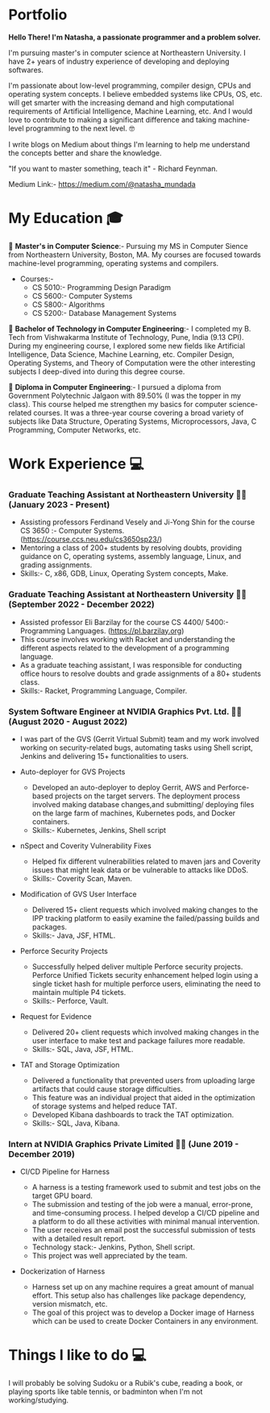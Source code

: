 # Portfolio

**Hello There! I'm Natasha, a passionate programmer and a problem solver.**

I'm pursuing master's in computer science at Northeastern University. I have 2+ years of industry experience of developing and deploying softwares. 

I'm passionate about low-level programming, compiler design, CPUs and operating system concepts. I believe embedded systems like CPUs, OS, etc. will get smarter with the increasing demand and high computational requirements of Artificial Intelligence, Machine Learning, etc. And I would love to contribute to making a significant difference and taking machine-level programming to the next level. 🤓


I write blogs on Medium about things I'm learning to help me understand the concepts better and share the knowledge. 

"If you want to master something, teach it" - Richard Feynman. 

Medium Link:- https://medium.com/@natasha_mundada

# **My Education** :mortar_board:

:school:	**Master's in Computer Science**:- Pursuing my MS in Computer Sience from Northeastern University, Boston, MA. My courses are focused towards machine-level programming, operating systems and compilers. 
* Courses:- 
   * CS 5010:- Programming Design Paradigm
   * CS 5600:- Computer Systems
   * CS 5800:- Algorithms
   * CS 5200:- Database Management Systems

:school:	**Bachelor of Technology in Computer Engineering**:- I completed my B. Tech from Vishwakarma Institute of Technology, Pune, India (9.13 CPI). During my engineering course, I explored some new fields like Artificial Intelligence, Data Science, Machine Learning, etc. Compiler Design, Operating Systems, and Theory of Computation were the other interesting subjects I deep-dived into during this degree course.

:school: **Diploma in Computer Engineering**:- I pursued a diploma from Government Polytechnic Jalgaon with 89.50% (I was the topper in my class). This course helped me strengthen my basics for computer science-related courses. It was a three-year course covering a broad variety of subjects like Data Structure, Operating Systems, Microprocessors, Java, C Programming, Computer Networks, etc.


# **Work Experience** 💻 

### **Graduate Teaching Assistant at Northeastern University** 👩‍💻 (January 2023 - Present)
* Assisting professors Ferdinand Vesely and Ji-Yong Shin for the course CS 3650 :- Computer Systems. (https://course.ccs.neu.edu/cs3650sp23/)
* Mentoring a class of 200+ students by resolving doubts, providing guidance on C, operating systems, assembly language, Linux, and grading assignments.
* Skills:- C, x86, GDB, Linux, Operating System concepts, Make. 

### **Graduate Teaching Assistant at Northeastern University** 👩‍💻 (September 2022 - December 2022)
* Assisted professor Eli Barzilay for the course CS 4400/ 5400:- Programming Languages. (https://pl.barzilay.org)
* This course involves working with Racket and understanding the different aspects related to the development of a programming language. 
* As a graduate teaching assistant, I was responsible for conducting office hours to resolve doubts and grade assignments of a 80+ students class.
* Skills:- Racket, Programming Language, Compiler.

### **System Software Engineer at NVIDIA Graphics Pvt. Ltd.** 👩‍💻 (August 2020 - August 2022)
* I was part of the GVS (Gerrit Virtual Submit) team and my work involved working on security-related bugs, automating tasks using Shell script, Jenkins and delivering 15+ functionalities to users. 

* Auto-deployer for GVS Projects
  * Developed an auto-deployer to deploy Gerrit, AWS and Perforce-based projects on the target servers. The deployment process involved making database changes,and submitting/ deploying files on the large farm of machines, Kubernetes pods, and Docker containers.
  * Skills:- Kubernetes, Jenkins, Shell script

* nSpect and Coverity Vulnerability Fixes 
  * Helped fix different vulnerabilities related to maven jars and Coverity issues that might leak data or be vulnerable to attacks like DDoS.
  * Skills:- Coverity Scan, Maven. 

* Modification of GVS User Interface 
  * Delivered 15+ client requests which involved making changes to the IPP tracking platform to easily examine the failed/passing builds and packages. 
  * Skills:- Java, JSF, HTML.
 
* Perforce Security Projects
  * Successfully helped deliver multiple Perforce security projects. Perforce Unified Tickets security enhancement helped login using a single ticket hash for multiple perforce users, eliminating the need to maintain multiple P4 tickets.
  * Skills:- Perforce, Vault.

* Request for Evidence
  * Delivered 20+ client requests which involved making changes in the user interface to make test and package failures more readable.
  * Skills:- SQL, Java, JSF, HTML.

* TAT and Storage Optimization
  * Delivered a functionality that prevented users from uploading large artifacts that could cause storage difficulties. 
  * This feature was an individual project that aided in the optimization of storage systems and helped reduce TAT.
  * Developed Kibana dashboards to track the TAT optimization. 
  * Skills:- SQL, Java, Kibana.

### **Intern at NVIDIA Graphics Private Limited** 👩‍💻  (June 2019 - December 2019) 
* CI/CD Pipeline for Harness
  * A harness is a testing framework used to submit and test jobs on the target GPU board.
  * The submission and testing of the job were a manual, error-prone, and time-consuming process. I helped develop a CI/CD pipeline and a platform to do all these activities with minimal manual intervention. 
  * The user receives an email post the successful submission of tests with a detailed result report. 
  * Technology stack:- Jenkins, Python, Shell script. 
  * This project was well appreciated by the team. 

* Dockerization of Harness
  * Harness set up on any machine requires a great amount of manual effort. This setup also has challenges like package dependency, version mismatch, etc. 
  * The goal of this project was to develop a Docker image of Harness which can be used to create Docker Containers in any environment.



# **Things I like to do** 💻 
I will probably be solving Sudoku or a Rubik's cube, reading a book, or playing sports like table tennis, or badminton when I'm not working/studying.


